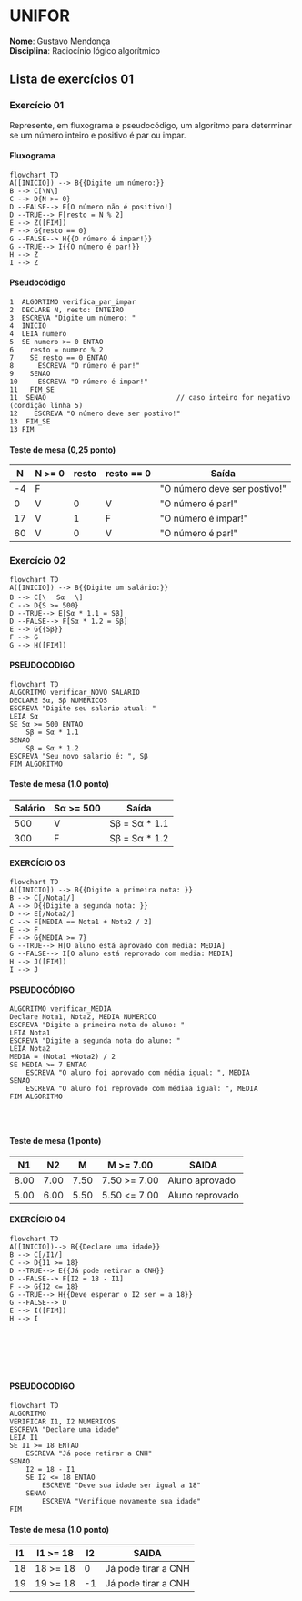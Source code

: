 # UNIFOR
**Nome**: Gustavo Mendonça <br>
**Disciplina**: Raciocínio lógico algorítmico

## Lista de exercícios 01

### Exercício 01 
Represente, em fluxograma e pseudocódigo, um algoritmo para determinar se um número inteiro e positivo é par ou impar.

#### Fluxograma 


```mermaid
flowchart TD
A([INICIO]) --> B{{Digite um número:}}
B --> C[\N\]
C --> D{N >= 0}
D --FALSE--> E[O número não é positivo!]
D --TRUE--> F[resto = N % 2]
E --> Z([FIM])
F --> G{resto == 0}
G --FALSE--> H{{O número é impar!}}
G --TRUE--> I{{O número é par!}}
H --> Z
I --> Z
```

#### Pseudocódigo 
```
1  ALGORTIMO verifica_par_impar
2  DECLARE N, resto: INTEIRO
3  ESCREVA "Digite um número: "
4  INICIO
4  LEIA numero
5  SE numero >= 0 ENTAO                 
6    resto = numero % 2               
7    SE resto == 0 ENTAO                
8      ESCREVA "O número é par!"
9    SENAO
10     ESCREVA "O número é impar!"
11   FIM_SE
11  SENAO                                // caso inteiro for negativo (condição linha 5)
12    ESCREVA "O número deve ser postivo!"
13  FIM_SE
13 FIM
```
#### Teste de mesa (0,25 ponto)
| N | N >= 0 | resto | resto == 0 | Saída |
| -- | -- | -- | -- | -- | 
| -4 | F |   |   | "O número deve ser postivo!" |
| 0  | V | 0 | V | "O número é par!" |
| 17 | V | 1 | F | "O número é impar!" |
| 60 | V | 0 | V | "O número é par!" |

###  Exercício 02
```mermaid
flowchart TD
A([INICIO]) --> B{{Digite um salário:}}
B --> C[\ㅤ Sα ㅤ\]
C --> D{S >= 500}
D --TRUE--> E[Sα * 1.1 = Sβ]
D --FALSE--> F[Sα * 1.2 = Sβ]
E --> G{{Sβ}}
F --> G
G --> H([FIM])
```

#### PSEUDOCODIGO

```mermaid
flowchart TD
ALGORITMO verificar_NOVO SALARIO
DECLARE Sα, Sβ NUMERICOS
ESCREVA "Digite seu salario atual: "
LEIA Sα
SE Sα >= 500 ENTAO
	Sβ = Sα * 1.1
SENAO
	Sβ = Sα * 1.2
ESCREVA "Seu novo salario é: ", Sβ
FIM ALGORITMO
```
#### Teste de mesa (1.0 ponto)

| Salário | Sα >= 500 | Saída |
|      --      |      --      |      --      |     
| 500     | V       | Sβ = Sα * 1.1    |  
| 300   | F          | Sβ = Sα * 1.2        | 

#### EXERCÍCIO 03

```mermaid
flowchart TD
A([INICIO]) --> B{{Digite a primeira nota: }}
B --> C[/Nota1/]
A --> D{{Digite a segunda nota: }}
D --> E[/Nota2/]
C --> F[MEDIA == Nota1 + Nota2 / 2]
E --> F
F --> G{MEDIA >= 7}
G --TRUE--> H[O aluno está aprovado com media: MEDIA]
G --FALSE--> I[O aluno está reprovado com media: MEDIA]
H --> J([FIM])
I --> J

```  


#### PSEUDOCÓDIGO

```
ALGORITMO verificar_MEDIA
Declare Nota1, Nota2, MEDIA NUMERICO
ESCREVA "Digite a primeira nota do aluno: "
LEIA Nota1
ESCREVA "Digite a segunda nota do aluno: "
LEIA Nota2
MEDIA = (Nota1 +Nota2) / 2
SE MEDIA >= 7 ENTAO
	ESCREVA "O aluno foi aprovado com média igual: ", MEDIA
SENAO
	ESCREVA "O aluno foi reprovado com médiaa igual: ", MEDIA
FIM ALGORITMO 




```
#### Teste de mesa (1 ponto)

| N1 | N2 | M | M >= 7.00 | SAIDA |
|      --      |      --      |      --      |      --      |      --      |
| 8.00     | 7.00      | 7.50    |  7.50 >= 7.00     | Aluno aprovado |
| 5.00   | 6.00          | 5.50        | 5.50 <= 7.00 | Aluno reprovado |

#### EXERCÍCIO 04

```mermaid
flowchart TD
A([INICIO])--> B{{Declare uma idade}}
B --> C[/I1/]
C --> D{I1 >= 18}
D --TRUE--> E{{Já pode retirar a CNH}}
D --FALSE--> F[I2 = 18 - I1]
F --> G{I2 <= 18}
G --TRUE--> H{{Deve esperar o I2 ser = a 18}}
G --FALSE--> D
E --> I([FIM])
H --> I







```

#### PSEUDOCODIGO

```mermaid
flowchart TD
ALGORITMO
VERIFICAR I1, I2 NUMERICOS
ESCREVA "Declare uma idade"
LEIA I1
SE I1 >= 18 ENTAO
	ESCREVA "Já pode retirar a CNH"
SENAO 
	I2 = 18 - I1 
	SE I2 <= 18 ENTAO
		ESCREVE "Deve sua idade ser igual a 18"
	SENAO
		ESCREVA "Verifique novamente sua idade"
FIM
```
#### Teste de mesa (1.0 ponto)

| I1 | I1 >= 18 | I2 | SAIDA | 
|      --      |      --      |      --      |      --      |
| 18     | 18 >= 18       | 0    |  Já pode tirar a CNH     |
| 19   | 19 >= 18          | -1        | Já pode tirar a CNH |``

